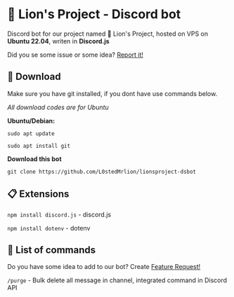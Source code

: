 # 🦁 Lion's Project - Discord bot

Discord bot for our project named 🦁 Lion's Project, hosted on VPS on **Ubuntu 22.04**, writen in **Discord.js** 

Did you se some issue or some idea? [Report it!](https://github.com/L0stedMrlion/lionsproject-dsbot/issues)
## 💾 Download
Make sure you have git installed, if you dont have use commands below. 

*All download codes are for Ubuntu*

**Ubuntu/Debian:**

`sudo apt update`

`sudo apt install git`

**Download this bot**

`git clone https://github.com/L0stedMrlion/lionsproject-dsbot`

## 📋 Extensions

`npm install discord.js` - discord.js

`npm install dotenv` - dotenv

## 📝 List of commands 
Do you have some idea to add to our bot? Create [Feature Request!]([https://github.com/L0stedMrlion/lionsproject-dsbot/issues](https://github.com/L0stedMrlion/lionsproject-dsbot/issues/new?assignees=L0stedMrlion&labels=enhancement%2C+waiting+for+answer&projects=&template=%E2%8C%A8%EF%B8%8F-feature-request.md&title=)https://github.com/L0stedMrlion/lionsproject-dsbot/issues/new?assignees=L0stedMrlion&labels=enhancement%2C+waiting+for+answer&projects=&template=%E2%8C%A8%EF%B8%8F-feature-request.md&title=)

`/purge` - Bulk delete all message in channel, integrated command in Discord API

